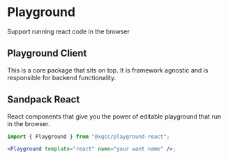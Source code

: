 

# Playground

Support running react code in the browser

## Playground Client

This is a core package that sits on top. It is framework agnostic and is responsible for backend functionality.

## Sandpack React

React components that give you the power of editable playground that run in the browser.

```jsx
import { Playground } from "@xqcc/playground-react";

<Playground template="react" name="your want name" />;
```
